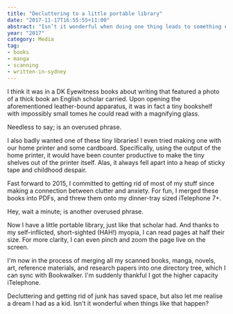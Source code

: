 ```yaml
---
title: "Decluttering to a little portable library"
date: "2017-11-17T16:55:55+11:00"
abstract: "Isn’t it wonderful when doing one thing leads to something else that’s awesome?"
year: "2017"
category: Media
tag:
- books
- manga
- scanning
- written-in-sydney
---
```

I think it was in a DK Eyewitness books about writing that featured a photo of a thick book an English scholar carried. Upon opening the aforementioned leather-bound apparatus, it was in fact a tiny bookshelf with impossibly small tomes he could read with a magnifying glass.

Needless to say; is an overused phrase.

I also badly wanted one of these tiny libraries! I even tried making one with our home printer and some cardboard. Specifically, using the output of the home printer, it would have been counter productive to make the tiny shelves out of the printer itself. Alas, it always fell apart into a heap of sticky tape and childhood despair.

Fast forward to 2015, I committed to getting rid of most of my stuff since making a connection between clutter and anxiety. For fun, I merged these books into PDFs, and threw them onto my dinner-tray sized iTelephone 7+.

Hey, wait a minute; is another overused phrase.

Now I have a little portable library, just like that scholar had. And thanks to my self-inflicted, short-sighted (HAH!) myopia, I can read pages at half their size. For more clarity, I can even pinch and zoom the page live on the screen.

I'm now in the process of merging all my scanned books, manga, novels, art, reference materials, and research papers into one directory tree, which I can sync with Bookwalker. I'm suddenly thankful I got the higher capacity iTelephone.

Decluttering and getting rid of junk has saved space, but also let me realise a dream I had as a kid. Isn't it wonderful when things like that happen?

